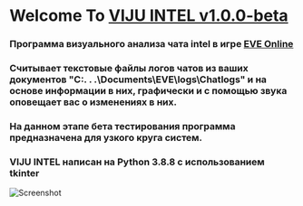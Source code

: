 # Welcome To [VIJU INTEL v1.0.0-beta](https://github.com/ValeriyVorobyov/VIJU-INTEL/releases/tag/v1.0.0-beta)
### Программа визуального анализа чата intel в игре [EVE Online](https://www.eveonline.com/) 
### Считывает текстовые файлы логов чатов из ваших документов "С:\. . .\Documents\EVE\logs\Chatlogs" и на основе информации в них, графически и с помощью звука оповещает вас о изменениях в них. 
### На данном этапе бета тестирования программа предназначена для узкого круга систем.
### VIJU INTEL написан на Python 3.8.8 с использованием tkinter


![Screenshot](/../main/VIJU%20INTEL.png)

